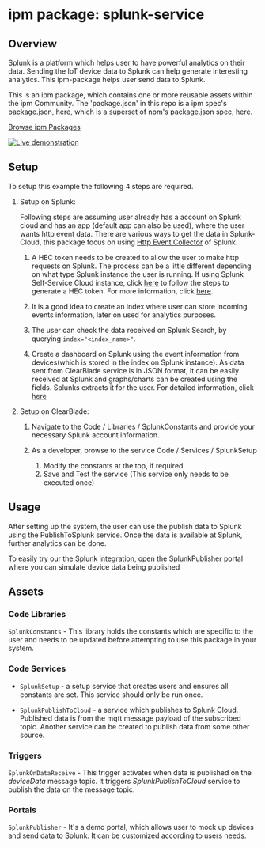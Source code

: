 
# ipm package: splunk-service

## Overview

Splunk is a platform which helps user to have powerful analytics on their data. Sending the IoT device data to Splunk can help generate interesting analytics. This ipm-package helps user send data to Splunk.

This is an ipm package, which contains one or more reusable assets within the ipm Community. The 'package.json' in this repo is a ipm spec's package.json, [here](https://docs.clearblade.com/v/3/6-ipm/spec), which is a superset of npm's package.json spec, [here](https://docs.npmjs.com/files/package.json).

[Browse ipm Packages](https://ipm.clearblade.com)

[![Live demonstration](https://img.youtube.com/vi/GCMGd9oun_Q/0.jpg)](https://www.youtube.com/watch?v=GCMGd9oun_Q)

## Setup

To setup this example the following 4 steps are required.

1. Setup on Splunk:

	Following steps are assuming user already has a account on Splunk cloud and has an app (default app can also be used), where the user wants http event data. There are various ways to get the data in Splunk-Cloud, this package focus on using [Http Event Collector](http://docs.splunk.com/Documentation/Splunk/latest/Data/AboutHEC) of Splunk.

	1. A HEC token needs to be created to allow the user to make http requests on Splunk. The process can be a little different depending on what type Splunk instance the user is running. If using Splunk Self-Service Cloud instance, click [here](http://docs.splunk.com/Documentation/Splunk/7.0.3/Data/UsetheHTTPEventCollector#Configure_HTTP_Event_Collector_on_self-service_Splunk_Cloud) to follow the steps to generate a HEC token. For more information, click [here](http://docs.splunk.com/Documentation/Splunk/latest/Data/AboutHEC).
	
	2. It is a good idea to create an index where user can store incoming events information, later on used for analytics purposes.

	3. The user can check the data received on Splunk Search, by querying `index="<index_name>"`.

	4. Create a dashboard on Splunk using the event information from devices(which is stored in the index on Splunk instance). As data sent from ClearBlade service is in JSON format, it can be easily received at Splunk and graphs/charts can be created using the fields. Splunks extracts it for the user. For detailed information, click [here](http://docs.splunk.com/Documentation/Splunk/latest/Viz/Overviewofdashboards)  

2. Setup on ClearBlade: 

	1.  Navigate to the Code / Libraries / SplunkConstants and provide your necessary Splunk account information. 
	
	2.  As a developer, browse to the service Code / Services / SplunkSetup
	    1.  Modify the constants at the top, if required
	    2.  Save and Test the service (This service only needs to be executed once)
	


## Usage

After setting up the system, the user can use the publish data to Splunk using the PublishToSplunk service. Once the data is available at Splunk, further analytics can be done.

To easily try our the Splunk integration, open the SplunkPublisher portal where you can simulate device data being published  

## Assets
### Code Libraries

`SplunkConstants` - This library holds the constants which are specific to the user and needs to be updated before attempting to use this package in your system.

### Code Services

* `SplunkSetup` - a setup service that creates users and ensures all constants are set.  This service should only be run once.

* `SplunkPublishToCloud` - a service which publishes to Splunk Cloud. Published data is from the mqtt message payload of the subscribed topic. Another service can be created to publish data from some other source.

### Triggers
`SplunkOnDataReceive` - This trigger activates when data is published on the _deviceData_ message topic. It triggers _SplunkPublishToCloud_ service to publish the data on the message topic.

### Portals

`SplunkPublisher` -  It's a demo portal, which allows user to mock up devices and send data to Splunk. It can be customized according to users needs. 
